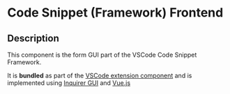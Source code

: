 # Code Snippet (Framework) Frontend

## Description

This component is the form GUI part of the VSCode Code Snippet Framework.

It is **bundled** as part of the [VSCode extension component](../backend)
and is implemented using [Inquirer GUI](https://github.com/SAP/inquirer-gui) and [Vue.js](https://vuejs.org)

